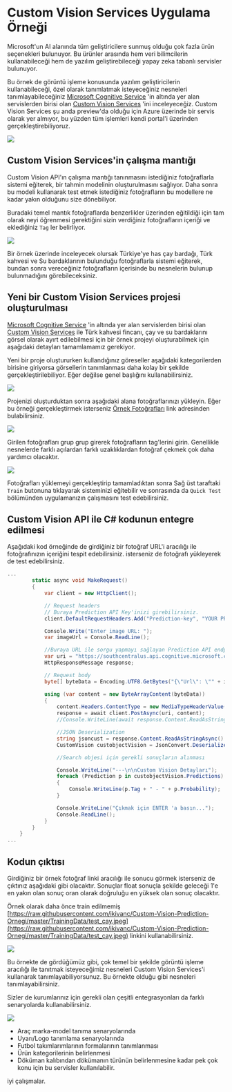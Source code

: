 # Custom Vision Services Uygulama Örneği

Microsoft'un AI alanında tüm geliştiricilere sunmuş olduğu çok fazla ürün seçenekleri bulunuyor. Bu ürünler arasında hem veri bilimcilerin kullanabileceği hem de yazılım geliştirebileceği yapay zeka tabanlı servisler bulunuyor.

Bu örnek de görüntü işleme konusunda yazılım geliştiricilerin kullanabileceği, özel olarak tanımlatmak isteyeceğiniz nesneleri tanımlayabileceğiniz 
[Microsoft Cognitive Service](http://www.microsoft.com/cognitive) 'in altında yer alan servislerden birisi olan [Custom Vision Services](http://www.customvision.ai) 'ini inceleyeceğiz. Custom Vision Services şu anda preview'da olduğu için Azure üzerinde bir servis olarak yer almıyor, bu yüzden tüm işlemleri kendi portal'i üzerinden gerçekleştirebiliyoruz.

![](screenshots/custom-vision-details.jpg)


## Custom Vision Services'in çalışma mantığı
Custom Vision API'ın çalışma mantığı tanınmasını istediğiniz fotoğraflarla sistemi eğiterek, bir tahmin modelinin oluşturulmasını sağlıyor. Daha sonra bu modeli kullanarak test etmek istediğiniz fotoğrafların bu modellere ne kadar yakın olduğunu size dönebiliyor.

Buradaki temel mantık fotoğraflarda benzerlikler üzerinden eğitildiği için tam olarak neyi öğrenmesi gerektiğini sizin verdiğiniz fotoğrafların içeriği ve eklediğiniz ``Tag`` ler belirliyor.

![](screenshots/custom-vision-flow.png)

Bir örnek üzerinde inceleyecek olursak Türkiye'ye has çay bardağı, Türk kahvesi ve Su bardaklarının bulunduğu fotoğraflarla sistemi eğiterek, bundan sonra vereceğiniz fotoğrafların içerisinde bu nesnelerin bulunup bulunmadığını görebileceksiniz.

## Yeni bir Custom Vision Services projesi oluşturulması

[Microsoft Cognitive Service](http://www.microsoft.com/cognitive) 'in altında yer alan servislerden birisi olan [Custom Vision Services](http://www.customvision.ai) ile Türk kahvesi fincanı, çay ve su bardaklarını görsel olarak ayırt edilebilmesi için bir örnek projeyi oluşturabilmek için aşağıdaki detayları tamamlamamız gerekiyor.

Yeni bir proje oluştururken kullandığınız göreseller aşağıdaki kategorilerden birisine giriyorsa görsellerin tanımlanması daha kolay bir şekilde gerçekleştirilebiliyor. Eğer değilse genel başlığını kullanabilirsiniz.

![](screenshots/customvision.png)


Projenizi oluşturduktan sonra aşağıdaki alana fotoğraflarınızı yükleyin. Eğer bu örneği gerçekleştirmek isterseniz [Örnek Fotoğrafları](https://github.com/ikivanc/Custom-Vision-Prediction-Ornegi/tree/master/TrainingData/Office) link adresinden bulabilirsiniz.

![](screenshots/customvision_load.png)

Girilen fotoğrafları grup grup girerek fotoğrafların tag'lerini girin. Genellikle nesnelerde farklı açılardan farklı uzaklıklardan fotoğraf çekmek çok daha yardımcı olacaktır. 

![](screenshots/customvision_train.png)

Fotoğrafları yüklemeyi gerçekleştirip tamamladıktan sonra Sağ üst taraftaki ``Train`` butonuna tıklayarak sisteminizi eğitebilir ve sonrasında da ``Quick Test`` bölümünden uygulamanızın çalışmasını test edebilirsiniz.

## Custom Vision API ile C# kodunun entegre edilmesi
Aşağıdaki kod örneğinde de girdiğiniz bir fotoğraf URL'i aracılığı ile fotoğrafınızın içeriğini tespit edebilirsiniz. isterseniz de fotoğrafı yükleyerek de test edebilirsiniz.

```csharp
...
        static async void MakeRequest()
        {
            var client = new HttpClient();

            // Request headers
            // Buraya Prediction API Key'inizi girebilirsiniz.
            client.DefaultRequestHeaders.Add("Prediction-key", "YOUR PREDICTION KEY");

            Console.Write("Enter image URL: ");
            var imageUrl = Console.ReadLine();

            //Buraya URL ile sorgu yapmayı sağlayan Prediction API endpoint'inizi ekleyin
            var uri = "https://southcentralus.api.cognitive.microsoft.com/customvision/v1.1/Prediction/b03e07f6-9faa-4a91-b652-745467d3fbd4/url";
            HttpResponseMessage response;

            // Request body
            byte[] byteData = Encoding.UTF8.GetBytes("{\"Url\": \"" + imageUrl + "\"}");

            using (var content = new ByteArrayContent(byteData))
            {
                content.Headers.ContentType = new MediaTypeHeaderValue("application/json");
                response = await client.PostAsync(uri, content);
                //Console.WriteLine(await response.Content.ReadAsStringAsync());

                //JSON Deserialization
                string jsoncust = response.Content.ReadAsStringAsync().Result;
                CustomVision custobjectVision = JsonConvert.DeserializeObject<CustomVision>(jsoncust);

                //Search objesi için gerekli sonuçların alınması

                Console.WriteLine("---\n\nCustom Vision Detayları");
                foreach (Prediction p in custobjectVision.Predictions)
                {
                    Console.WriteLine(p.Tag + " - " + p.Probability);
                }

                Console.WriteLine("Çıkmak için ENTER 'a basın...");
                Console.ReadLine();
            }
        }
    }
...
```

## Kodun çıktısı

Girdiğiniz bir örnek fotoğraf linki aracılığı ile sonucu görmek isterseniz de çıktınız aşağıdaki gibi olacaktır. Sonuçlar float sonuçla şekilde geleceği 1'e en yakın olan sonuç oran olarak doğruluğu en yüksek olan sonuç olacaktır.

Örnek olarak daha önce train edilmemiş [https://raw.githubusercontent.com/ikivanc/Custom-Vision-Prediction-Ornegi/master/TrainingData/test_cay.jpeg](https://raw.githubusercontent.com/ikivanc/Custom-Vision-Prediction-Ornegi/master/TrainingData/test_cay.jpeg) linkini kullanabilirsiniz.

![](screenshots/customvision_result.png)

Bu örnekte de gördüğümüz gibi, çok temel bir şekilde görüntü işleme aracılığı ile tanıtmak isteyeceğimiz nesneleri Custom Vision Services'i kullanarak tanımlayabiliyorsunuz. Bu örnekte olduğu gibi nesneleri tanımlayabilirsiniz.

Sizler de kurumlarınız için gerekli olan çeşitli entegrasyonları da farklı senaryolarda kullanabilirsiniz.

![](screenshots/customvision_output.png)

* Araç marka-model tanıma senaryolarında
* Uyarı/Logo tanımlama senaryolarında
* Futbol takımlarımlarının formalarının tanımlanması
* Ürün kategorilerinin belirlenmesi
* Döküman kalıbından dökümanın türünün belirlenmesine kadar pek çok konu için bu servisler kullanılabilir.

iyi çalışmalar.